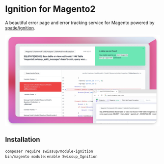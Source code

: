 # Ignition for Magento2

A beautiful error page and error tracking service for Magento
powered by [spatie/ignition](https://github.com/spatie/ignition).

<picture>
    <source media="(prefers-color-scheme: dark)" srcset="./media/dark.webp">
    <img alt="Screenshot of the error page powered by Ignition" src="./media/light.webp" width="738">
</picture>

## Installation

```bash
composer require swissup/module-ignition
bin/magento module:enable Swissup_Ignition
```
